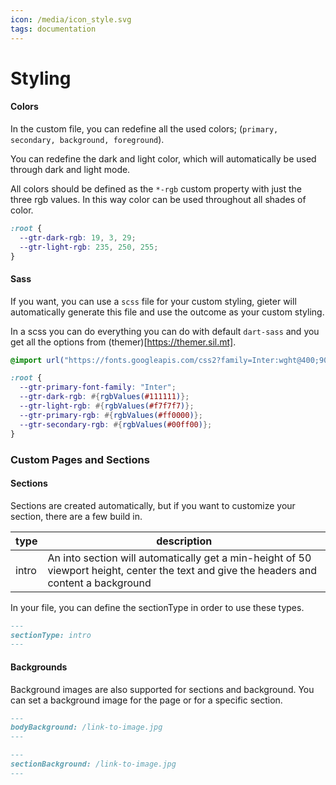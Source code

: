```yaml
---
icon: /media/icon_style.svg
tags: documentation
---
```


# Styling

#### Colors

In the custom file, you can redefine all the used colors; (`primary, secondary, background, foreground`).

You can redefine the dark and light color, which will automatically be used through dark and light mode.

All colors should be defined as the `*-rgb` custom property with just the three rgb values. In this way color can be used throughout all shades of color.

```css
:root {
  --gtr-dark-rgb: 19, 3, 29;
  --gtr-light-rgb: 235, 250, 255;
}
```

#### Sass

If you want, you can use a `scss` file for your custom styling, gieter will automatically generate this file and use the outcome as your custom styling.

In a scss you can do everything you can do with default `dart-sass` and you get all the options from (themer)[https://themer.sil.mt].

```scss
@import url("https://fonts.googleapis.com/css2?family=Inter:wght@400;900&family=Red+Hat+Display:wght@400;700&display=swap");

:root {
  --gtr-primary-font-family: "Inter";
  --gtr-dark-rgb: #{rgbValues(#111111)};
  --gtr-light-rgb: #{rgbValues(#f7f7f7)};
  --gtr-primary-rgb: #{rgbValues(#ff0000)};
  --gtr-secondary-rgb: #{rgbValues(#00ff00)};
}
```

### Custom Pages and Sections

#### Sections

Sections are created automatically, but if you want to customize your section, there are a few build in.

| type  | description                                                                                                                              |
| ----- | ---------------------------------------------------------------------------------------------------------------------------------------- |
| intro | An into section will automatically get a min-height of 50 viewport height, center the text and give the headers and content a background 


In your file, you can define the sectionType in order to use these types.

```md
---
sectionType: intro
---
```

#### Backgrounds

Background images are also supported for sections and background. You can set a background image for the page or for a specific section.

```md
---
bodyBackground: /link-to-image.jpg
---
```

```md
---
sectionBackground: /link-to-image.jpg
---
```



